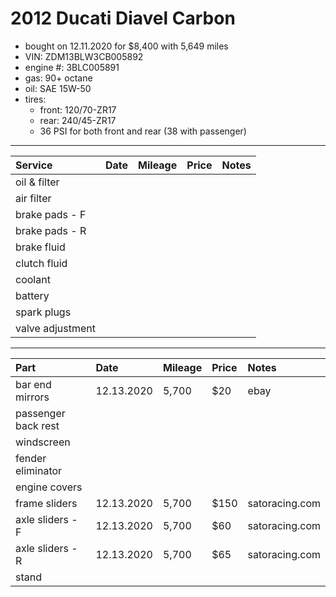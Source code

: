 # 2012 Ducati Diavel Carbon

- bought on 12.11.2020 for $8,400 with 5,649 miles
- VIN: ZDM13BLW3CB005892
- engine #: 3BLC005891
- gas: 90+ octane
- oil: SAE 15W-50
- tires:
  - front: 120/70-ZR17
  - rear: 240/45-ZR17
  - 36 PSI for both front and rear (38 with passenger)

*****

| Service          | Date            | Mileage         | Price           | Notes           |
| :--------------  | :-------------- | :-------------- | :-------------- | :-------------- |
| oil & filter     |                 |                 |                 |                 |
| air filter       |                 |                 |                 |                 |
| brake pads - F   |                 |                 |                 |                 |
| brake pads - R   |                 |                 |                 |                 |
| brake fluid      |                 |                 |                 |                 |
| clutch fluid     |                 |                 |                 |                 |
| coolant          |                 |                 |                 |                 |
| battery          |                 |                 |                 |                 |
| spark plugs      |                 |                 |                 |                 |
| valve adjustment |                 |                 |                 |                 |

*****

| Part                 | Date            | Mileage         | Price           | Notes           |
| :------------------- | :-------------- | :-------------- | :-------------- | :-------------- |
| bar end mirrors      | 12.13.2020      | 5,700           | $20             | ebay            |
| passenger back rest  |                 |                 |                 |                 |
| windscreen           |                 |                 |                 |                 |
| fender eliminator    |                 |                 |                 |                 |
| engine covers        |                 |                 |                 |                 |
| frame sliders        | 12.13.2020      | 5,700           | $150            | satoracing.com  |
| axle sliders - F     | 12.13.2020      | 5,700           | $60             | satoracing.com  |
| axle sliders - R     | 12.13.2020      | 5,700           | $65             | satoracing.com  |
| stand                |                 |                 |                 |                 |
